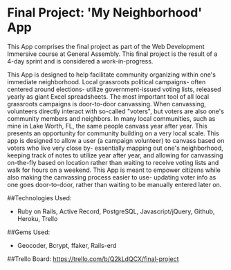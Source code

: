 # Final Project: 'My Neighborhood' App

This App comprises the final project as part of the Web Development Immersive course at General Assembly. This final project is the result of a 4-day sprint and is considered a work-in-progress.

This App is designed to help facilitate community organizing within one's immediate neighborhood. Local grassroots political campaigns- often centered around elections- utilize government-issued voting lists, released yearly as giant Excel spreadsheets. The most important tool of all local grassroots campaigns is door-to-door canvassing. When canvassing, volunteers directly interact with so-called "voters", but voters are also one's community members and neighbors. In many local communities, such as mine in Lake Worth, FL, the same people canvass year after year. This presents an opportunity for community building on a very local scale. This app is designed to allow a user (a campaign volunteer) to canvass based on voters who live very close by- essentially mapping out one's neighborhood, keeping track of notes to utilize year after year, and allowing for canvassing on-the-fly based on location rather than waiting to receive voting lists and walk for hours on a weekend. This App is meant to empower citizens while also making the canvassing process easier to use- updating voter info as one goes door-to-door, rather than waiting to be manually entered later on.

<!--
##To Deploy This App:<br />
https://my-neighborhood-app.herokuapp.com/


####Please use the following login information to check it out:<br />
Username: demo@try.com<br />
Password: demo -->


##Technologies Used:
* Ruby on Rails,
   Active Record,
   PostgreSQL,
   Javascript/jQuery,
   Github,
   Heroku,
   Trello


##Gems Used:
* Geocoder, Bcrypt, ffaker, Rails-erd


##Trello Board:
https://trello.com/b/Q2kLdQCX/final-project



